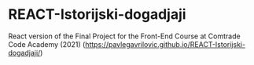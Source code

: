 # REACT-Istorijski-dogadjaji
React version of the Final Project for the Front-End Course at Comtrade Code Academy (2021) (https://pavlegavrilovic.github.io/REACT-Istorijski-dogadjaji/)
